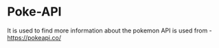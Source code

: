 # Poke-API

It is used to find more information about the pokemon 
API is used from - https://pokeapi.co/
